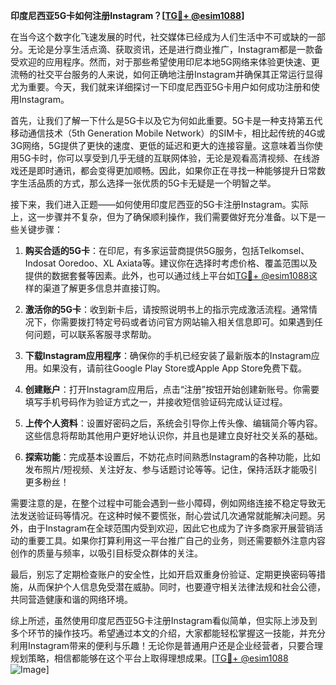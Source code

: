 **印度尼西亚5G卡如何注册Instagram？[[TG💪+ @esim1088](https://t.me/s/esim1088)]**

在当今这个数字化飞速发展的时代，社交媒体已经成为人们生活中不可或缺的一部分。无论是分享生活点滴、获取资讯，还是进行商业推广，Instagram都是一款备受欢迎的应用程序。然而，对于那些希望使用印尼本地5G网络来体验更快速、更流畅的社交平台服务的人来说，如何正确地注册Instagram并确保其正常运行显得尤为重要。今天，我们就来详细探讨一下印度尼西亚5G卡用户如何成功注册和使用Instagram。

首先，让我们了解一下什么是5G卡以及它为何如此重要。5G卡是一种支持第五代移动通信技术（5th Generation Mobile Network）的SIM卡，相比起传统的4G或3G网络，5G提供了更快的速度、更低的延迟和更大的连接容量。这意味着当你使用5G卡时，你可以享受到几乎无缝的互联网体验，无论是观看高清视频、在线游戏还是即时通讯，都会变得更加顺畅。因此，如果你正在寻找一种能够提升日常数字生活品质的方式，那么选择一张优质的5G卡无疑是一个明智之举。

接下来，我们进入正题——如何使用印度尼西亚的5G卡注册Instagram。实际上，这一步骤并不复杂，但为了确保顺利操作，我们需要做好充分准备。以下是一些关键步骤：

1. **购买合适的5G卡**：在印尼，有多家运营商提供5G服务，包括Telkomsel、Indosat Ooredoo、XL Axiata等。建议你在选择时考虑价格、覆盖范围以及提供的数据套餐等因素。此外，也可以通过线上平台如[TG💪+ @esim1088](https://t.me/s/esim1088)这样的渠道了解更多信息并直接订购。

2. **激活你的5G卡**：收到新卡后，请按照说明书上的指示完成激活流程。通常情况下，你需要拨打特定号码或者访问官方网站输入相关信息即可。如果遇到任何问题，可以联系客服寻求帮助。

3. **下载Instagram应用程序**：确保你的手机已经安装了最新版本的Instagram应用。如果没有，请前往Google Play Store或Apple App Store免费下载。

4. **创建账户**：打开Instagram应用后，点击“注册”按钮开始创建新账号。你需要填写手机号码作为验证方式之一，并接收短信验证码完成认证过程。

5. **上传个人资料**：设置好密码之后，系统会引导你上传头像、编辑简介等内容。这些信息将帮助其他用户更好地认识你，并且也是建立良好社交关系的基础。

6. **探索功能**：完成基本设置后，不妨花点时间熟悉Instagram的各种功能，比如发布照片/短视频、关注好友、参与话题讨论等等。记住，保持活跃才能吸引更多粉丝！

需要注意的是，在整个过程中可能会遇到一些小障碍，例如网络连接不稳定导致无法发送验证码等情况。在这种时候不要慌张，耐心尝试几次通常就能解决问题。另外，由于Instagram在全球范围内受到欢迎，因此它也成为了许多商家开展营销活动的重要工具。如果你打算利用这一平台推广自己的业务，则还需要额外注意内容创作的质量与频率，以吸引目标受众群体的关注。

最后，别忘了定期检查账户的安全性，比如开启双重身份验证、定期更换密码等措施，从而保护个人信息免受潜在威胁。同时，也要遵守相关法律法规和社会公德，共同营造健康和谐的网络环境。

综上所述，虽然使用印度尼西亚5G卡注册Instagram看似简单，但实际上涉及到多个环节的操作技巧。希望通过本文的介绍，大家都能轻松掌握这一技能，并充分利用Instagram带来的便利与乐趣！无论你是普通用户还是企业经营者，只要合理规划策略，相信都能够在这个平台上取得理想成果。[[TG💪+ @esim1088](https://t.me/s/esim1088) ![Image](https://i.postimg.cc/4NQfJmqS/Snipaste-2025-05-13-00-14-12.png)]